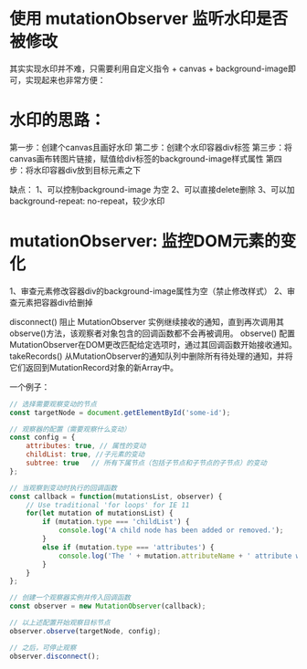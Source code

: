 # 使用 mutationObserver 监听水印是否被修改

其实实现水印并不难，只需要利用自定义指令 + canvas + background-image即可，实现起来也非常方便：

# 水印的思路：
第一步：创建个canvas且画好水印
第二步：创建个水印容器div标签
第三步：将canvas画布转图片链接，赋值给div标签的background-image样式属性
第四步：将水印容器div放到目标元素之下

缺点：
1、可以控制background-image 为空
2、可以直接delete删除
3、可以加background-repeat: no-repeat，较少水印

# mutationObserver: 监控DOM元素的变化
1、审查元素修改容器div的background-image属性为空（禁止修改样式）
2、审查元素把容器div给删掉

disconnect()
阻止 MutationObserver 实例继续接收的通知，直到再次调用其observe()方法，该观察者对象包含的回调函数都不会再被调用。
observe()
配置MutationObserver在DOM更改匹配给定选项时，通过其回调函数开始接收通知。
takeRecords()
从MutationObserver的通知队列中删除所有待处理的通知，并将它们返回到MutationRecord对象的新Array中。

一个例子：
```javascript
// 选择需要观察变动的节点
const targetNode = document.getElementById('some-id');

// 观察器的配置（需要观察什么变动）
const config = { 
    attributes: true, // 属性的变动
    childList: true, //子元素的变动
    subtree: true   // 所有下属节点（包括子节点和子节点的子节点）的变动
};

// 当观察到变动时执行的回调函数
const callback = function(mutationsList, observer) {
    // Use traditional 'for loops' for IE 11
    for(let mutation of mutationsList) {
        if (mutation.type === 'childList') {
            console.log('A child node has been added or removed.');
        }
        else if (mutation.type === 'attributes') {
            console.log('The ' + mutation.attributeName + ' attribute was modified.');
        }
    }
};

// 创建一个观察器实例并传入回调函数
const observer = new MutationObserver(callback);

// 以上述配置开始观察目标节点
observer.observe(targetNode, config);

// 之后，可停止观察
observer.disconnect();
```

